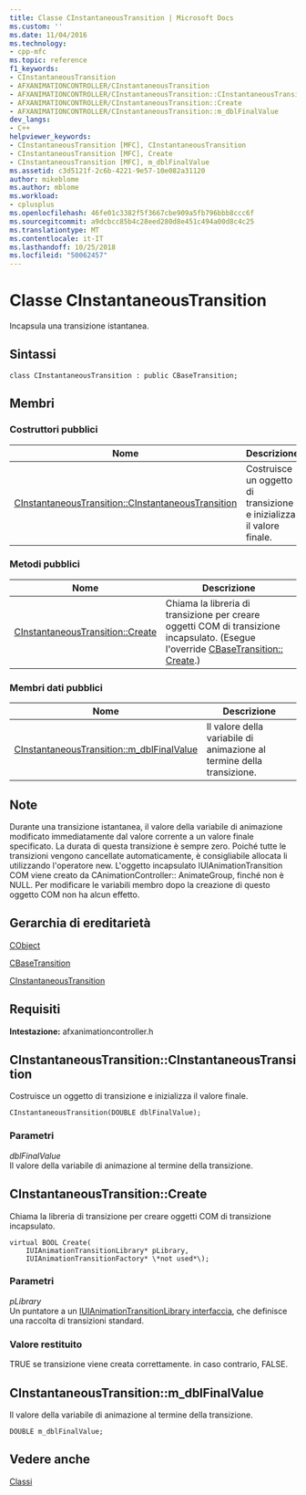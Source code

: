 ```yaml
---
title: Classe CInstantaneousTransition | Microsoft Docs
ms.custom: ''
ms.date: 11/04/2016
ms.technology:
- cpp-mfc
ms.topic: reference
f1_keywords:
- CInstantaneousTransition
- AFXANIMATIONCONTROLLER/CInstantaneousTransition
- AFXANIMATIONCONTROLLER/CInstantaneousTransition::CInstantaneousTransition
- AFXANIMATIONCONTROLLER/CInstantaneousTransition::Create
- AFXANIMATIONCONTROLLER/CInstantaneousTransition::m_dblFinalValue
dev_langs:
- C++
helpviewer_keywords:
- CInstantaneousTransition [MFC], CInstantaneousTransition
- CInstantaneousTransition [MFC], Create
- CInstantaneousTransition [MFC], m_dblFinalValue
ms.assetid: c3d5121f-2c6b-4221-9e57-10e082a31120
author: mikeblome
ms.author: mblome
ms.workload:
- cplusplus
ms.openlocfilehash: 46fe01c3382f5f3667cbe909a5fb796bbb8ccc6f
ms.sourcegitcommit: a9dcbcc85b4c28eed280d8e451c494a00d8c4c25
ms.translationtype: MT
ms.contentlocale: it-IT
ms.lasthandoff: 10/25/2018
ms.locfileid: "50062457"
---
```

# <a name="cinstantaneoustransition-class"></a>Classe CInstantaneousTransition

Incapsula una transizione istantanea.

## <a name="syntax"></a>Sintassi

```
class CInstantaneousTransition : public CBaseTransition;
```

## <a name="members"></a>Membri

### <a name="public-constructors"></a>Costruttori pubblici

|Nome|Descrizione|
|----------|-----------------|
|[CInstantaneousTransition::CInstantaneousTransition](#cinstantaneoustransition)|Costruisce un oggetto di transizione e inizializza il valore finale.|

### <a name="public-methods"></a>Metodi pubblici

|Nome|Descrizione|
|----------|-----------------|
|[CInstantaneousTransition::Create](#create)|Chiama la libreria di transizione per creare oggetti COM di transizione incapsulato. (Esegue l'override [CBaseTransition:: Create](../../mfc/reference/cbasetransition-class.md#create).)|

### <a name="public-data-members"></a>Membri dati pubblici

|Nome|Descrizione|
|----------|-----------------|
|[CInstantaneousTransition::m_dblFinalValue](#m_dblfinalvalue)|Il valore della variabile di animazione al termine della transizione.|

## <a name="remarks"></a>Note

Durante una transizione istantanea, il valore della variabile di animazione modificato immediatamente dal valore corrente a un valore finale specificato. La durata di questa transizione è sempre zero. Poiché tutte le transizioni vengono cancellate automaticamente, è consigliabile allocata li utilizzando l'operatore new. L'oggetto incapsulato IUIAnimationTransition COM viene creato da CAnimationController:: AnimateGroup, finché non è NULL. Per modificare le variabili membro dopo la creazione di questo oggetto COM non ha alcun effetto.

## <a name="inheritance-hierarchy"></a>Gerarchia di ereditarietà

[CObject](../../mfc/reference/cobject-class.md)

[CBaseTransition](../../mfc/reference/cbasetransition-class.md)

[CInstantaneousTransition](../../mfc/reference/cinstantaneoustransition-class.md)

## <a name="requirements"></a>Requisiti

**Intestazione:** afxanimationcontroller.h

##  <a name="cinstantaneoustransition"></a>  CInstantaneousTransition::CInstantaneousTransition

Costruisce un oggetto di transizione e inizializza il valore finale.

```
CInstantaneousTransition(DOUBLE dblFinalValue);
```

### <a name="parameters"></a>Parametri

*dblFinalValue*<br/>
Il valore della variabile di animazione al termine della transizione.

##  <a name="create"></a>  CInstantaneousTransition::Create

Chiama la libreria di transizione per creare oggetti COM di transizione incapsulato.

```
virtual BOOL Create(
    IUIAnimationTransitionLibrary* pLibrary,
    IUIAnimationTransitionFactory* \*not used*\);
```

### <a name="parameters"></a>Parametri

*pLibrary*<br/>
Un puntatore a un [IUIAnimationTransitionLibrary interfaccia](/windows/desktop/api/uianimation/nn-uianimation-iuianimationtransitionlibrary), che definisce una raccolta di transizioni standard.

### <a name="return-value"></a>Valore restituito

TRUE se transizione viene creata correttamente. in caso contrario, FALSE.

##  <a name="m_dblfinalvalue"></a>  CInstantaneousTransition::m_dblFinalValue

Il valore della variabile di animazione al termine della transizione.

```
DOUBLE m_dblFinalValue;
```

## <a name="see-also"></a>Vedere anche

[Classi](../../mfc/reference/mfc-classes.md)
